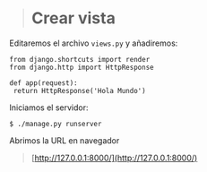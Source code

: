 ># Crear vista
Editaremos el archivo `views.py` y añadiremos:
	
    from django.shortcuts import render
    from django.http import HttpResponse                                    
	
	def app(request):
     return HttpResponse('Hola Mundo')

Iniciamos el servidor:

	$ ./manage.py runserver

Abrimos la URL en navegador

>[http://127.0.0.1:8000/](http://127.0.0.1:8000/)